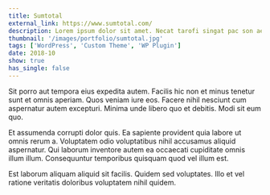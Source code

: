 ```yaml
---
title: Sumtotal
external_link: https://www.sumtotal.com/
description: Lorem ipsum dolor sit amet. Necat tarofi singat pac son aet.
thumbnail: '/images/portfolio/sumtotal.jpg'
tags: ['WordPress', 'Custom Theme', 'WP Plugin']
date: 2018-10
show: true
has_single: false
---
```


Sit porro aut tempora eius expedita autem. Facilis hic non et minus tenetur sunt et omnis aperiam. Quos veniam iure eos. Facere nihil nesciunt cum aspernatur autem excepturi. Minima unde libero quo et debitis. Modi sit eum quo.

Et assumenda corrupti dolor quis. Ea sapiente provident quia labore ut omnis rerum a. Voluptatem odio voluptatibus nihil accusamus aliquid aspernatur. Qui laborum inventore autem ea occaecati cupiditate omnis illum illum. Consequuntur temporibus quisquam quod vel illum est.

Est laborum aliquam aliquid sit facilis. Quidem sed voluptates. Illo et vel ratione veritatis doloribus voluptatem nihil quidem.
